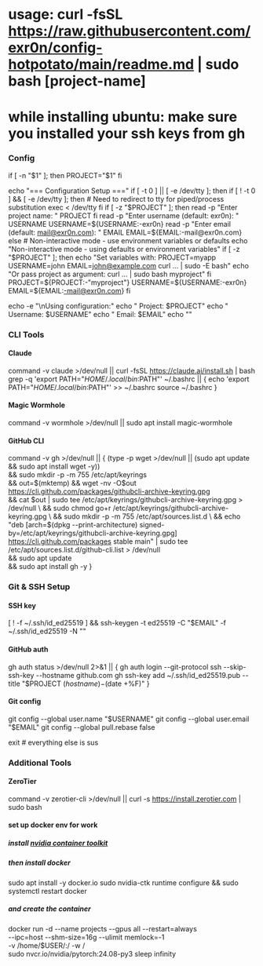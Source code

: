 # usage: curl -fsSL https://raw.githubusercontent.com/exr0n/config-hotpotato/main/readme.md | sudo bash [project-name]

# while installing ubuntu: make sure you installed your ssh keys from gh

### Config
if [ -n "$1" ]; then
    PROJECT="$1"
fi

echo "=== Configuration Setup ==="
if [ -t 0 ] || [ -e /dev/tty ]; then
    if [ ! -t 0 ] && [ -e /dev/tty ]; then
        # Need to redirect to tty for piped/process substitution
        exec < /dev/tty
    fi
    if [ -z "$PROJECT" ]; then
        read -p "Enter project name: " PROJECT
    fi
    read -p "Enter username (default: exr0n): " USERNAME
    USERNAME=${USERNAME:-exr0n}
    read -p "Enter email (default: mail@exr0n.com): " EMAIL
    EMAIL=${EMAIL:-mail@exr0n.com}
else
    # Non-interactive mode - use environment variables or defaults
    echo "Non-interactive mode - using defaults or environment variables"
    if [ -z "$PROJECT" ]; then
        echo "Set variables with: PROJECT=myapp USERNAME=john EMAIL=john@example.com curl ... | sudo -E bash"
        echo "Or pass project as argument: curl ... | sudo bash myproject"
    fi
    PROJECT=${PROJECT:-"myproject"}
    USERNAME=${USERNAME:-exr0n}
    EMAIL=${EMAIL:-mail@exr0n.com}
fi

echo -e "\nUsing configuration:"
echo "  Project: $PROJECT"
echo "  Username: $USERNAME"
echo "  Email: $EMAIL"
echo ""

### CLI Tools
#### Claude 
command -v claude >/dev/null || curl -fsSL https://claude.ai/install.sh | bash
grep -q 'export PATH="$HOME/.local/bin:$PATH"' ~/.bashrc || { 
    echo 'export PATH="$HOME/.local/bin:$PATH"' >> ~/.bashrc
    source ~/.bashrc
}

#### Magic Wormhole
command -v wormhole >/dev/null || sudo apt install magic-wormhole

#### GitHub CLI
command -v gh >/dev/null || {
    (type -p wget >/dev/null || (sudo apt update && sudo apt install wget -y)) \
    && sudo mkdir -p -m 755 /etc/apt/keyrings \
    && out=$(mktemp) && wget -nv -O$out https://cli.github.com/packages/githubcli-archive-keyring.gpg \
    && cat $out | sudo tee /etc/apt/keyrings/githubcli-archive-keyring.gpg > /dev/null \
    && sudo chmod go+r /etc/apt/keyrings/githubcli-archive-keyring.gpg \
    && sudo mkdir -p -m 755 /etc/apt/sources.list.d \
    && echo "deb [arch=$(dpkg --print-architecture) signed-by=/etc/apt/keyrings/githubcli-archive-keyring.gpg] https://cli.github.com/packages stable main" | sudo tee /etc/apt/sources.list.d/github-cli.list > /dev/null \
    && sudo apt update \
    && sudo apt install gh -y
}

### Git & SSH Setup
#### SSH key
[ ! -f ~/.ssh/id_ed25519 ] && ssh-keygen -t ed25519 -C "$EMAIL" -f ~/.ssh/id_ed25519 -N ""

#### GitHub auth
gh auth status >/dev/null 2>&1 || {
    gh auth login --git-protocol ssh --skip-ssh-key --hostname github.com
    gh ssh-key add ~/.ssh/id_ed25519.pub --title "$PROJECT $(hostname)-$(date +%F)"
}

#### Git config
git config --global user.name "$USERNAME"
git config --global user.email "$EMAIL"
git config --global pull.rebase false

exit # everything else is sus 

### Additional Tools
#### ZeroTier
command -v zerotier-cli >/dev/null || curl -s https://install.zerotier.com | sudo bash

#### set up docker env for work
##### install [nvidia container toolkit](https://docs.nvidia.com/datacenter/cloud-native/container-toolkit/latest/install-guide.html#linux-distributions)

##### then install docker 
sudo apt install -y docker.io
sudo nvidia-ctk runtime configure && sudo systemctl restart docker

##### and create the container
docker run -d --name projects --gpus all --restart=always \
  --ipc=host --shm-size=16g --ulimit memlock=-1 \
  -v /home/$USER/:/ -w / \
  sudo nvcr.io/nvidia/pytorch:24.08-py3 sleep infinity